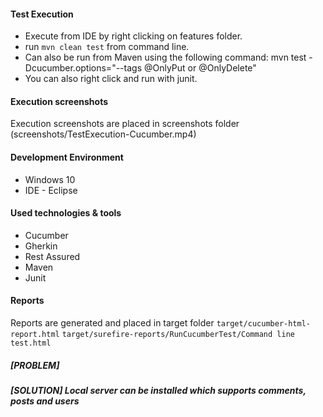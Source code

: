 #### Test Execution
* Execute from IDE by right clicking on features folder.
* run `mvn clean test` from command line.
* Can also be run from Maven using the following command: mvn test -Dcucumber.options="--tags @OnlyPut or @OnlyDelete"
* You can also right click and run with junit.

#### Execution screenshots
Execution screenshots are placed in screenshots folder (screenshots/TestExecution-Cucumber.mp4)

#### Development Environment
* Windows 10
* IDE - Eclipse

#### Used technologies & tools
* Cucumber
* Gherkin
* Rest Assured
* Maven
* Junit

#### Reports
Reports are generated and placed in target folder
`target/cucumber-html-report.html`
`target/surefire-reports/RunCucumberTest/Command line test.html`

##### [PROBLEM] 


##### [SOLUTION] Local server can be installed which supports comments, posts and users



